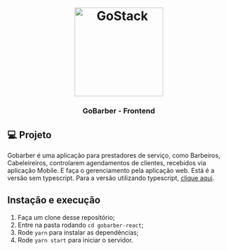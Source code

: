 <h1 align="center">
  <img alt="GoStack" src="https://rocketseat-cdn.s3-sa-east-1.amazonaws.com/bootcamp-header.png" width="200px" />
</h1>

<h3 align="center">GoBarber - Frontend</h3>


## 💻 Projeto

Gobarber é uma aplicação para prestadores de serviço, como Barbeiros, Cabeleireiros, controlarem agendamentos de clientes, recebidos via aplicação Mobile. E faça o gerenciamento pela aplicação web. Está é a versão sem typescript. Para a versão utilizando typescript, <a href="https://github.com/jhordanjes/gobarber-ts">clique aqui</a>.

## Instação e execução

1. Faça um clone desse repositório;
2. Entre na pasta rodando `cd gobarber-react`;
3. Rode `yarn` para instalar as dependências;
4. Rode `yarn start` para iniciar o servidor.

